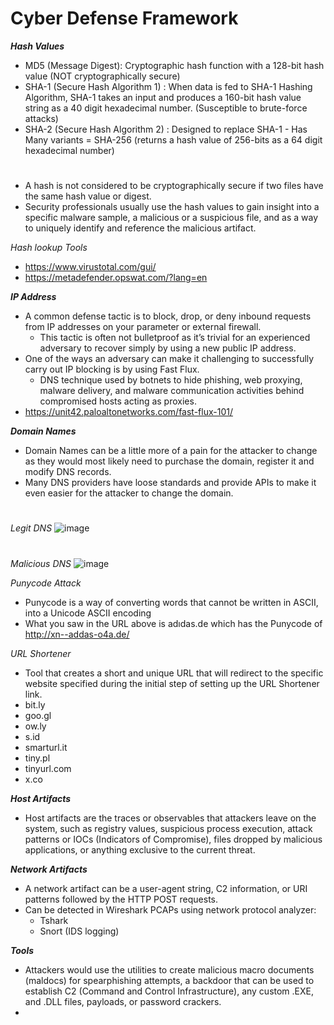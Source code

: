 # Cyber Defense Framework

***Hash Values***
- MD5 (Message Digest): Cryptographic hash function with a 128-bit hash value (NOT cryptographically secure)
- SHA-1 (Secure Hash Algorithm 1) : When data is fed to SHA-1 Hashing Algorithm, SHA-1 takes an input and produces a 160-bit hash value string as a 40 digit hexadecimal number. (Susceptible to brute-force attacks)
- SHA-2 (Secure Hash Algorithm 2) : Designed to replace SHA-1 - Has Many variants = SHA-256 (returns a hash value of 256-bits as a 64 digit hexadecimal number)
# 
 - A hash is not considered to be cryptographically secure if two files have the same hash value or digest.
 - Security professionals usually use the hash values to gain insight into a specific malware sample, a malicious or a suspicious file, and as a way to uniquely identify and reference the malicious artifact.

*Hash lookup Tools*
- https://www.virustotal.com/gui/
- https://metadefender.opswat.com/?lang=en

***IP Address***
- A common defense tactic is to block, drop, or deny inbound requests from IP addresses on your parameter or external firewall.
    - This tactic is often not bulletproof as it’s trivial for an experienced adversary to recover simply by using a new public IP address.
- One of the ways an adversary can make it challenging to successfully carry out IP blocking is by using Fast Flux.
    - DNS technique used by botnets to hide phishing, web proxying, malware delivery, and malware communication activities behind compromised hosts acting as proxies.
- https://unit42.paloaltonetworks.com/fast-flux-101/

***Domain Names***
- Domain Names can be a little more of a pain for the attacker to change as they would most likely need to purchase the domain, register it and modify DNS records.
- Many DNS providers have loose standards and provide APIs to make it even easier for the attacker to change the domain.
#
*Legit DNS*
![image](https://github.com/user-attachments/assets/9cfe6120-2987-4e1d-99c5-b72e531d4151)
#
*Malicious DNS*
![image](https://github.com/user-attachments/assets/da6f8fc0-b345-4bc9-9c12-e41044f564a1)

*Punycode Attack*
- Punycode is a way of converting words that cannot be written in ASCII, into a Unicode ASCII encoding
- What you saw in the URL above is adıdas.de which has the Punycode of http://xn--addas-o4a.de/

*URL Shortener*
- Tool that creates a short and unique URL that will redirect to the specific website specified during the initial step of setting up the URL Shortener link.
- bit.ly
- goo.gl
- ow.ly
- s.id
- smarturl.it
- tiny.pl
- tinyurl.com
- x.co

***Host Artifacts***
- Host artifacts are the traces or observables that attackers leave on the system, such as registry values, suspicious process execution, attack patterns or IOCs (Indicators of Compromise), files dropped by malicious applications, or anything exclusive to the current threat.

***Network Artifacts***
- A network artifact can be a user-agent string, C2 information, or URI patterns followed by the HTTP POST requests.
- Can be detected in Wireshark PCAPs using network protocol analyzer:
  - Tshark
  - Snort (IDS logging)

***Tools***
- Attackers would use the utilities to create malicious macro documents (maldocs) for spearphishing attempts, a backdoor that can be used to establish C2 (Command and Control Infrastructure), any custom .EXE, and .DLL files, payloads, or password crackers.
- 

